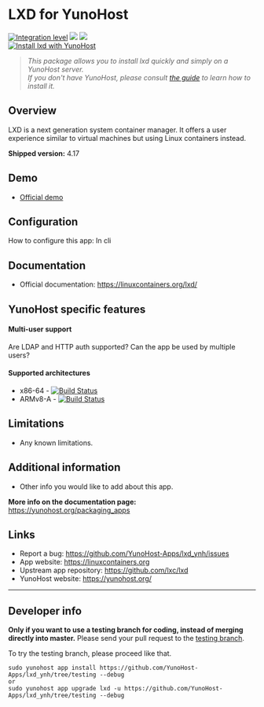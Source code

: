 # LXD for YunoHost

[![Integration level](https://dash.yunohost.org/integration/lxd.svg)](https://dash.yunohost.org/appci/app/lxd) ![](https://ci-apps.yunohost.org/ci/badges/lxd.status.svg) ![](https://ci-apps.yunohost.org/ci/badges/lxd.maintain.svg)  
[![Install lxd with YunoHost](https://install-app.yunohost.org/install-with-yunohost.svg)](https://install-app.yunohost.org/?app=lxd)

> *This package allows you to install lxd quickly and simply on a YunoHost server.  
If you don't have YunoHost, please consult [the guide](https://yunohost.org/#/install) to learn how to install it.*

## Overview
LXD is a next generation system container manager. It offers a user experience similar to virtual machines but using Linux containers instead.

**Shipped version:** 4.17

## Demo

* [Official demo](https://linuxcontainers.org/lxd/try-it/)

## Configuration

How to configure this app: In cli

## Documentation

 * Official documentation: https://linuxcontainers.org/lxd/

## YunoHost specific features

#### Multi-user support

Are LDAP and HTTP auth supported?
Can the app be used by multiple users?

#### Supported architectures

* x86-64 - [![Build Status](https://ci-apps.yunohost.org/ci/logs/lxd%20%28Apps%29.svg)](https://ci-apps.yunohost.org/ci/apps/lxd/)
* ARMv8-A - [![Build Status](https://ci-apps-arm.yunohost.org/ci/logs/lxd%20%28Apps%29.svg)](https://ci-apps-arm.yunohost.org/ci/apps/lxd/)

## Limitations

* Any known limitations.

## Additional information

* Other info you would like to add about this app.

**More info on the documentation page:**  
https://yunohost.org/packaging_apps

## Links

 * Report a bug: https://github.com/YunoHost-Apps/lxd_ynh/issues
 * App website:  https://linuxcontainers.org
 * Upstream app repository: https://github.com/lxc/lxd
 * YunoHost website: https://yunohost.org/

---

## Developer info

**Only if you want to use a testing branch for coding, instead of merging directly into master.**
Please send your pull request to the [testing branch](https://github.com/YunoHost-Apps/lxd_ynh/tree/testing).

To try the testing branch, please proceed like that.
```
sudo yunohost app install https://github.com/YunoHost-Apps/lxd_ynh/tree/testing --debug
or
sudo yunohost app upgrade lxd -u https://github.com/YunoHost-Apps/lxd_ynh/tree/testing --debug
```
